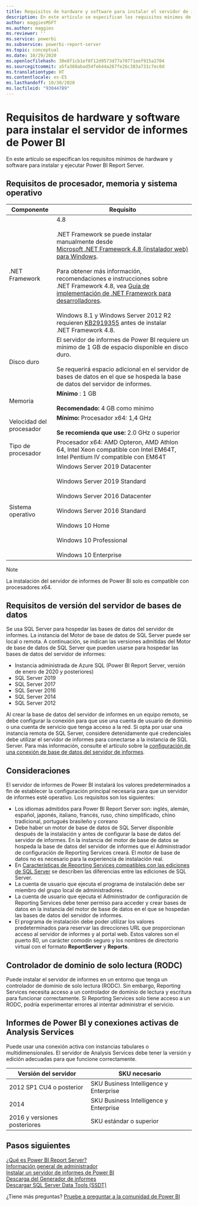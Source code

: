 ```yaml
---
title: Requisitos de hardware y software para instalar el servidor de informes de Power BI
description: En este artículo se especifican los requisitos mínimos de hardware y software para instalar y ejecutar Power BI Report Server.
author: maggiesMSFT
ms.author: maggies
ms.reviewer: ''
ms.service: powerbi
ms.subservice: powerbi-report-server
ms.topic: conceptual
ms.date: 10/29/2020
ms.openlocfilehash: 30e8f1cb1ef8f12d9573d77a70771eef915a2704
ms.sourcegitcommit: a5fa368abad54feb44a267fe26c383a731c7ec0d
ms.translationtype: HT
ms.contentlocale: es-ES
ms.lasthandoff: 10/30/2020
ms.locfileid: "93044789"
---
```

# <a name="hardware-and-software-requirements-for-installing-power-bi-report-server"></a>Requisitos de hardware y software para instalar el servidor de informes de Power BI

En este artículo se especifican los requisitos mínimos de hardware y software para instalar y ejecutar Power BI Report Server.

## <a name="processor-memory-and-operating-system-requirements"></a>Requisitos de procesador, memoria y sistema operativo

| Componente | Requisito |
| --- | --- |
| .NET Framework |4.8<br><br>.NET Framework se puede instalar manualmente desde [Microsoft .NET Framework 4.8 (instalador web) para Windows](https://support.microsoft.com/en-us/help/4503548/).<br/><br/> Para obtener más información, recomendaciones e instrucciones sobre .NET Framework 4.8, vea [Guía de implementación de .NET Framework para desarrolladores](/dotnet/framework/deployment/deployment-guide-for-developers).<br/><br/>Windows 8.1 y Windows Server 2012 R2 requieren [KB2919355](https://support.microsoft.com/kb/2919355) antes de instalar .NET Framework 4.8. |
| Disco duro |El servidor de informes de Power BI requiere un mínimo de 1 GB de espacio disponible en disco duro.<br><br>Se requerirá espacio adicional en el servidor de bases de datos en el que se hospeda la base de datos del servidor de informes. |
| Memoria |**Mínimo** : 1 GB<br/><br/> **Recomendado:** 4 GB como mínimo |
| Velocidad del procesador |**Mínimo:** Procesador x64: 1,4 GHz<br/><br/> **Se recomienda que use:** 2.0 GHz o superior |
| Tipo de procesador |Procesador x64: AMD Opteron, AMD Athlon 64, Intel Xeon compatible con Intel EM64T, Intel Pentium IV compatible con EM64T |
| Sistema operativo |Windows Server 2019 Datacenter<br><br>Windows Server 2019 Standard<br><br>Windows Server 2016 Datacenter<br><br>Windows Server 2016 Standard<br><br>Windows 10 Home<br><br>Windows 10 Professional<br><br>Windows 10 Enterprise<br> |

> [!NOTE]
> La instalación del servidor de informes de Power BI solo es compatible con procesadores x64.


## <a name="database-server-version-requirements"></a>Requisitos de versión del servidor de bases de datos

Se usa SQL Server para hospedar las bases de datos del servidor de informes. La instancia del Motor de base de datos de SQL Server puede ser local o remota. A continuación, se indican las versiones admitidas del Motor de base de datos de SQL Server que pueden usarse para hospedar las bases de datos del servidor de informes:

* Instancia administrada de Azure SQL (Power BI Report Server, versión de enero de 2020 y posteriores)
* SQL Server 2019
* SQL Server 2017
* SQL Server 2016
* SQL Server 2014
* SQL Server 2012

Al crear la base de datos del servidor de informes en un equipo remoto, se debe configurar la conexión para que use una cuenta de usuario de dominio o una cuenta de servicio que tenga acceso a la red. Si opta por usar una instancia remota de SQL Server, considere detenidamente qué credenciales debe utilizar el servidor de informes para conectarse a la instancia de SQL Server. Para más información, consulte el artículo sobre la [configuración de una conexión de base de datos del servidor de informes](/sql/reporting-services/install-windows/configure-a-report-server-database-connection-ssrs-configuration-manager).

## <a name="considerations"></a>Consideraciones

El servidor de informes de Power BI instalará los valores predeterminados a fin de establecer la configuración principal necesaria para que un servidor de informes esté operativo. Los requisitos son los siguientes:

* Los idiomas admitidos para Power BI Report Server son: inglés, alemán, español, japonés, italiano, francés, ruso, chino simplificado, chino tradicional, portugués brasileño y coreano
* Debe haber un motor de base de datos de SQL Server disponible después de la instalación y antes de configurar la base de datos del servidor de informes. En la instancia del motor de base de datos se hospeda la base de datos del servidor de informes que el Administrador de configuración de Reporting Services creará. El motor de base de datos no es necesario para la experiencia de instalación real.
* En [Características de Reporting Services compatibles con las ediciones de SQL Server](/sql/reporting-services/reporting-services-features-supported-by-the-editions-of-sql-server-2016) se describen las diferencias entre las ediciones de SQL Server.
* La cuenta de usuario que ejecuta el programa de instalación debe ser miembro del grupo local de administradores.
* La cuenta de usuario que ejecuta el Administrador de configuración de Reporting Services debe tener permiso para acceder y crear bases de datos en la instancia del motor de base de datos en el que se hospedan las bases de datos del servidor de informes.
* El programa de instalación debe poder utilizar los valores predeterminados para reservar las direcciones URL que proporcionan acceso al servidor de informes y al portal web. Estos valores son el puerto 80, un carácter comodín seguro y los nombres de directorio virtual con el formato **ReportServer** y **Reports**.

## <a name="read-only-domain-controller-rodc"></a>Controlador de dominio de solo lectura (RODC)

 Puede instalar el servidor de informes en un entorno que tenga un controlador de dominio de solo lectura (RODC). Sin embargo, Reporting Services necesita acceso a un controlador de dominio de lectura y escritura para funcionar correctamente. Si Reporting Services solo tiene acceso a un RODC, podría experimentar errores al intentar administrar el servicio.

## <a name="power-bi-reports-and-analysis-services-live-connections"></a>Informes de Power BI y conexiones activas de Analysis Services

Puede usar una conexión activa con instancias tabulares o multidimensionales. El servidor de Analysis Services debe tener la versión y edición adecuadas para que funcione correctamente.

| **Versión del servidor** | **SKU necesario** |
| --- | --- |
| 2012 SP1 CU4 o posterior |SKU Business Intelligence y Enterprise |
| 2014 |SKU Business Intelligence y Enterprise |
| 2016 y versiones posteriores |SKU estándar o superior |

## <a name="next-steps"></a>Pasos siguientes

[¿Qué es Power BI Report Server?](get-started.md)  
[Información general de administrador](admin-handbook-overview.md)  
[Instalar un servidor de informes de Power BI](install-report-server.md)  
[Descarga del Generador de informes](https://www.microsoft.com/download/details.aspx?id=53613)  
[Descargar SQL Server Data Tools (SSDT)](/sql/ssdt/download-sql-server-data-tools-ssdt)

¿Tiene más preguntas? [Pruebe a preguntar a la comunidad de Power BI](https://community.powerbi.com/)
